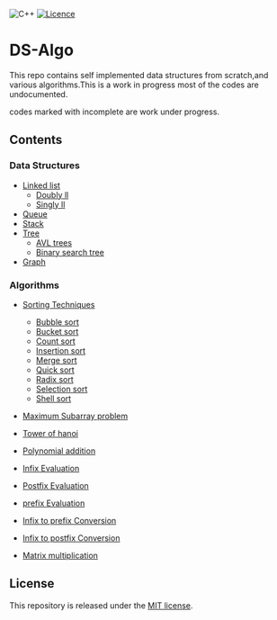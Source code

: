 <img alt="C++" src="https://img.shields.io/badge/c++-%2300599C.svg?style=for-the-badge&logo=c%2B%2B&logoColor=white"/> [![Licence](https://img.shields.io/github/license/Ileriayo/markdown-badges?style=for-the-badge)](./LICENSE)

# DS-Algo

This repo contains self implemented data structures from scratch,and various algorithms.This is a work in progress most of the codes are undocumented.

codes marked with incomplete are work under progress.

## Contents

### Data Structures
- [Linked list](./DataStructure/Linked-list)
    - [Doubly ll](./DataStructure/Linked-list/dll.cpp)
    - [Singly ll](./DataStructure/Linked-list/ll.cpp)
- [Queue](./DataStructure/queue/q.cpp)
- [Stack](./DataStructure/Stack/stack.cpp)
- [Tree](./DataStructure/trees)
    - [AVL trees](./DataStructure/trees/avl.cpp)
    - [Binary search tree](./DataStructure/trees/BST.cpp)
- [Graph](./DataStructure/graph/graph.cpp)
### Algorithms
- [Sorting Techniques](./Algorithm/Sorting)
    -  [Bubble sort](./Algorithm/Sorting/bubble.cpp)
    -  [Bucket sort](./Algorithm/Sorting/bucket.cpp)
    -  [Count sort](./Algorithm/Sorting/count.cpp)
    -  [Insertion sort](./Algorithm/Sorting/insertion.cpp)
    -  [Merge sort](./Algorithm/Sorting/merge.cpp)
    -  [Quick sort](./Algorithm/Sorting/quick.cpp)
    -  [Radix sort](./Algorithm/Sorting/radix.cpp)
    -  [Selection sort](./Algorithm/Sorting/selection.cpp)
    -  [Shell sort](./Algorithm/Sorting/shell.cpp)
    

- [Maximum Subarray problem](./Algorithm/div-and-conq/max-sub-array.cpp)
- [Tower of hanoi](./Algorithm/stack-based/TOH.cpp)
- [Polynomial addition](./Algorithm/list-based/polynomial_add.cpp)
- [Infix Evaluation](./Algorithm/stack-based/infix_eval.cpp)
- [Postfix Evaluation](./Algorithm/stack-based/postfix.cpp)
- [prefix Evaluation](./Algorithm/stack-based/prefix.cpp)
- [Infix to prefix Conversion](./Algorithm/stack-based/infix2prefix.cpp)
- [Infix to postfix Conversion](./Algorithm/stack-based/infix2postfix.cpp)
- [Matrix multiplication](./Algorithm/matrix-multiplication/multiplication.cpp)
## License

This repository is released under the [MIT license](https://opensource.org/licenses/MIT).

